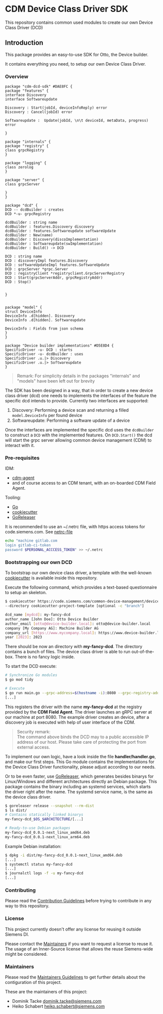 # CDM Device Class Driver SDK

This repository contains common used modules to create our own
Device Class Driver (DCD)

## Introduction

This package provides an easy-to-use SDK for Otto, the Device builder.

It contains everything you need, to setup our own Device Class Driver.

### Overview

```plantuml
package "cdm-dcd-sdk" #DAE8FC {
package "features" {
interface Discovery
interface Softwareupdate

Discovery : Start(jobId, deviceInfoReply) error
Discovery : Cancel(jobId) error

Softwareupdate :  Update(jobId, \n\t deviceId, metaData, progress) error

}

package "internals" {
package "registry" {
class grpcRegistry
}

package "logging" {
class zerolog
}

package "server" {
class grpcServer

}
}

package "dcd" {
DCD -- dcdBuilder : creates
DCD *-u- grpcRegistry

dcdBuilder : string name
dcdBuilder : features.Discovery discovery
dcdBuilder : features.Softwareupdate softwareUpdate
dcdBuilder : New(name)
dcdBuilder : Discovery(discoImplementation)
dcdBuilder : Softwareupdate(swImplementation)
dcdBuilder : Build() -> DCD

DCD : string name
DCD : discoveryImpl features.Discovery
DCD : softwareUpdateImpl features.SoftwareUpdate
DCD : grpcServer *grpc.Server
DCD : registryClient *registryclient.GrpcServerRegistry
DCD : Start(grpcServerAddr, grpcRegistryAddr)
DCD : Stop()


}


package "model" {
struct DeviceInfo
DeviceInfo .d[hidden]. Discovery
DeviceInfo .d[hidden]. Softwareupdate

DeviceInfo : Fields from json schema
}
}

package "Device builder implementations" #D5E8D4 {
SpecificDriver -u- DCD : starts
SpecificDriver -u- dcdBuilder : uses
SpecificDriver .u.|> Discovery
SpecificDriver .u.|> Softwareupdate
}
```

> Remark:
> For simplicity details in the packages "internals" and "models" have been left out for brevity

The SDK has been designed in a way, that in order to create a new device class driver (dcd) one needs to implements
the interfaces of the feature the specific dcd intends to provide. Currently two interfaces are supported:

1. Discovery: Performing a device scan and returning a filled `model.DeviceInfo` per found device
2. Softwareupdate: Performing a software update of a device

Once the interfaces are implemented the specific dcd uses the `dcdBuilder` to construct a `DCD` with the implemented features.
On `DCD.Start()` the dcd will start the grpc server allowing common device management (CDM) to interact with it.

### Pre-requisites

IDM:

- [cdm-agent](https://code.siemens.com/common-device-management/gateway/cdm-agent)
- and of course access to an CDM tenant, with an on-boarded CDM Field Agent.

Tooling:

- [Go](https://go.dev/)
- [cookiecutter](https://github.com/cookiecutter/cookiecutter)
- [GoReleaser](https://goreleaser.com/)

It is recommended to use an ~/.netrc file, with https access tokens for code.siemens.com.
See [netrc-file](https://www.gnu.org/software/inetutils/manual/html_node/The-_002enetrc-file.html#:~:text=The%20.netrc%20file%20contains%20login%20and%20initialization%20information,be%20set%20using%20the%20environment%20variable%20NETRC%20.)

```bash
echo "machine gitlab.com
login gitlab-ci-token
password $PERSONAL_ACCCESS_TOKEN" >> ~/.netrc
```

### Bootstrapping our own DCD

To bootstrap our own device class driver, a template with the well-known
[cookiecutter](https://github.com/cookiecutter/cookiecutter/) is available inside this repository.

Execute the following command, which provides a text-based questionnaire to setup an skeleton.

```bash
$ cookiecutter https://code.siemens.com/common-device-management/device-class-drivers/cdm-dcd-sdk.git
--directory cookiecutter-project-template [optional -c "branch"]

dcd_name [mydcd]: my-fancy-dcd
author_name [John Doe]: Otto Device Builder
author_email [otto@device-builder.local]: otto@device-builder.local
company [My Company AG]: Machine Builder AG
company_url [https://www.mycompany.local]: https://www.device-builder.local
year [2023]: 2023
```

There should be now an directory with **my-fancy-dcd**. The directory contains a bunch
of files. The device class driver is able to run out-of-the-box.
There is no fancy logic inside.

To start the DCD execute:

```bash
# Synchronize Go modules
$ go mod tidy

# Execute
$ go run main.go --grpc-address=$(hostname -i):8080 --grpc-registry-address=localhost:50051
[...]
```

This registers the driver with the name **my-fancy-dcd** at the registry provided by the **CDM Field Agent**. The driver
launches an gRPC server at our machine at port 8080. The example driver creates an device,
after a discovery job is executed with help of user interface of the CDM.

> Security remark:\
> The command above binds the DCD may to a public accessible IP address of our host. Please
> take care of protecting the port from external access.

To implement our own logic, have a look inside the file **handler/handler.go**, and make our first steps.
This Go module contains the implementations for the Device Class Driver functionality, please adjust according to our needs.

Or to be even faster, use [GoReleaser](https://goreleaser.com/), which generates besides binarys for Linux/Windows and
different architectures directly an Debian package. This package contains the binary including an systemd services,
which starts the driver right after the name. The systemd service name, is the same as the device class driver.

```bash
$ goreleaser release --snapshot --rm-dist
$ ls dist/
# Contains statically linked binarys
my-fancy-dcd_$OS_$ARCHITECTURE/[...]

# Ready-to-use Debian packages
my-fancy-dcd_0.0.1-next_linux_amd64.deb
my-fancy-dcd_0.0.1-next_linux_arm64.deb
```

Example Debian installation:

```bash
$ dpkg -i dist/my-fancy-dcd_0.0.1-next_linux_amd64.deb
[...]
$ systemctl status my-fancy-dcd
[...]
$ journalctl logs -f -u my-fancy-dcd
[...]
```

### Contributing

Please read the [Contribution Guidelines](CONTRIBUTING.md) before trying to
contribute in any way to this repository.

### License

This project currently doesn't offer any license for reusing it outside Siemens
DI.

Please contact the [Maintainers](#maintainers) if you want to request a license
to reuse it.
The usage of an Inner-Source license that allows the reuse Siemens-wide might
be considered.

### Maintainers

Please read the [Maintainers Guidelines](MAINTAINERS.md) to get further details
about the contiguration of this project.

These are the maintainers of this project:

- Dominik Tacke <dominik.tacke@siemens.com>
- Heiko Schabert <heiko.schabert@siemens.com>
